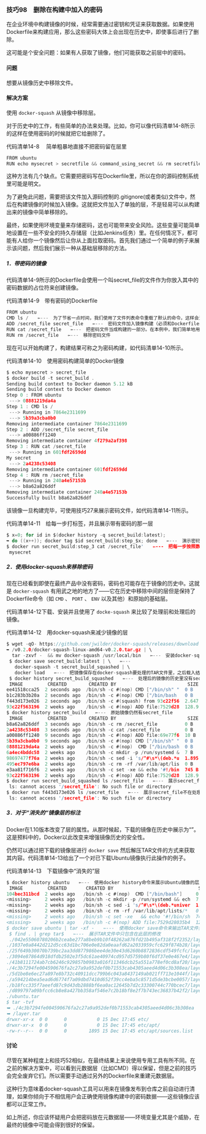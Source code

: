 ### 技巧98　删除在构建中加入的密码

在企业环境中构建镜像的时候，经常需要通过密钥和凭证来获取数据。如果使用Dockerfile来构建应用，那么这些密码大体上会出现在历史中，即使事后进行了删除。

这可能是个安全问题：如果有人获取了镜像，他们可能获取之前层中的密码。

#### 问题

想要从镜像历史中移除文件。

#### 解决方案

使用 `docker-squash` 从镜像中移除层。

对于历史中的工作，有些简单的办法来处理。比如，你可以像代码清单14-8所示的这样在使用密码的时候就把它给删除了。

代码清单14-8　 简单粗暴地直接不把密码留在层里

```c
FROM ubuntu
RUN echo mysecret > secretfile && command_using_secret && rm secretfile
```

这种方法有几个缺点。它需要把密码写在Dockerfile里，所以在你的源码控制系统里可能是明文。

为了避免此问题，需要把该文件加入源码控制的.gitignore(或者类似)文件中，然后在构建镜像的时候加入镜像。这就把文件加入了单独的层，不是轻易可以从构建出来的镜像中简单移除的。

最终，如果使用环境变量来存储密码，这也可能带来安全风险。这些变量可能简单地设置在一些不安全的持久存储层（比如Jenkins任务）里。在任何情况下，都可能有人给你一个镜像然后让你从上面拉取密码。首先我们通过一个简单的例子来展示该问题，然后我们展示一种从基础层移除的方法。

##### 1．带密码的镜像

代码清单14-9所示的Dockerfile会使用一个叫secret_file的文件作为你放入其中的密码数据的占位符来创建镜像。

代码清单14-9　带有密码的Dockerfile

```c
FROM ubuntu
CMD ls /　　⇽---　为了节省一点时间，我们使用了文件列表命令重载了默认的命令，这样会演示文件是否在历史中
ADD /secret_file secret_file　　⇽---　密码文件加入镜像构建（必须和Dockerfile共同存在于当前目录中）
RUN cat /secret_file　　⇽---　把密码文件当成构建的一部分。在本例中，我们简单地用了cat命令来输出文件，但是这个命令也可能是git clone或者其他更有用的命令
RUN rm /secret_file　　⇽---　移除密码文件
```

现在可以开始构建了，构建结果可称之为密码构建，如代码清单14-10所示。

代码清单14-10　使用密码构建简单的Docker镜像

```c
$ echo mysecret > secret_file
$ docker build -t secret_build .
Sending build context to Docker daemon 5.12 kB
Sending build context to Docker daemon
Step 0 : FROM ubuntu
 ---> 08881219da4a
Step 1 : CMD ls /
 ---> Running in 7864e2311699
 ---> 5b39a3cba0b0
Removing intermediate container 7864e2311699
Step 2 : ADD /secret_file secret_file
 ---> a00886ff1240
Removing intermediate container 4f279a2af398
Step 3 : RUN cat /secret_file
 ---> Running in 601fdf2659dd
My secret
 ---> 2a4238c53408
Removing intermediate container 601fdf2659dd
Step 4 : RUN rm /secret_file
 ---> Running in 240a4e57153b
 ---> b8a62a826ddf
Removing intermediate container 240a4e57153b
Successfully built b8a62a826ddf
```

该镜像一旦构建完毕，可使用技巧27来展示密码文件，如代码清单14-11所示。

代码清单14-11　给每一步打标签，并且展示带有密码的那一层

```c
$ x=0; for id in $(docker history -q secret_build:latest);
➥ do ((x++)); docker tag $id secret_build:step_$x; done　　⇽---　演示密码文件在镜像的标签之中
$ docker run secret_build:step_3 cat /secret_file'　　⇽---　把每一步按照数字顺序打上标签
 mysecret
```

##### 2．使用docker-squash来移除密码

现在已经看到即使在最终产品中没有密码，密码也可能存在于镜像的历史中。这就是 `docker-squash` 有用武之地的地方了——它在历史中移除中间的层但是保持了Dockerfile命令（如 `CMD` 、 `PORT` 、 `ENV` 以及其他）和原始的基础层。

代码清单14-12下载、安装并且使用了 `docke-squash` 来比较了处理前和处理后的镜像。

代码清单14-12　用docker-squash来减少镜像的层

```c
$ wget -qO- https://github.com/jwilder/docker-squash/releases/download
➥ /v0.2.0/docker-squash-linux-amd64-v0.2.0.tar.gz | \
  tar -zxvf -  && mv docker-squash /usr/local/bin　　⇽---　安装docker-squash
 $ docker save secret_build:latest | \　　⇽---　
   docker-squash -t secret_build_squashed | \
   docker load　　⇽---　把镜像保存在docker-squash要处理的TAR文件里，之后载入结果镜像，打标签为“secret_build_squashed”
 $ docker history secret_build_squashed　　⇽---　处理后的镜像的历史里没有secret_file的记录
 IMAGE         CREATED        CREATED BY                          SIZE
ee41518cca25  2 seconds ago  /bin/sh -c #(nop) CMD ["/bin/sh" "  0 B
b1c283b3b20a  2 seconds ago  /bin/sh -c #(nop) CMD ["/bin/bash   0 B
f443d173e026  2 seconds ago  /bin/sh -c #(squash) from 93c22f56  2.647 kB
93c22f563196  2 weeks ago    /bin/sh -c #(nop) ADD file:7529d28  128.9 MB
$ docker history secret_build　　⇽---　原始镜像仍然有secret_file
 IMAGE         CREATED        CREATED BY                          SIZE
b8a62a826ddf  3 seconds ago  /bin/sh -c rm /secret_file          0 B
2a4238c53408  3 seconds ago  /bin/sh -c cat /secret_file         0 B
a00886ff1240  9 seconds ago  /bin/sh -c #(nop) ADD file:69e77f6  10 B
5b39a3cba0b0  9 seconds ago  /bin/sh -c #(nop) CMD ["/bin/sh" "  0 B
08881219da4a  2 weeks ago    /bin/sh -c #(nop)  CMD ["/bin/bash  0 B
6a4ec4bddc58  2 weeks ago    /bin/sh -c mkdir -p /run/systemd &  7 B
98697477f76a  2 weeks ago    /bin/sh -c sed -i 's/^#\s*\(deb.*u  1.895 kB
495ec797e6ba  2 weeks ago    /bin/sh -c rm -rf /var/lib/apt/lis  0 B
e3aa81f716f6  2 weeks ago    /bin/sh -c set -xe && echo '#!/bin  745 B
93c22f563196  2 weeks ago    /bin/sh -c #(nop) ADD file:7529d28  128.9 MB
$ docker run secret_build_squashed ls /secret_file　　⇽---　展示secret_file不在处理后的镜像里
 ls: cannot access '/secret_file': No such file or directory
$ docker run f443d173e026 ls /secret_file　　⇽---　展示secret_file不在处理后的“处理”层里
 ls: cannot access '/secret_file': No such file or directory
```

##### 3．对于“消失的“镜像层的标注

Docker在1.10版本改变了层的属性。从那时候起，下载的镜像在历史中展示为“<missing>”。这是预料中的，Docker以此改变来增强镜像历史的安全性。

仍然可以通过把下载的镜像层进行 `docker save` 然后解压TAR文件的方式来获取其内容。代码清单14-13给出了一个对已下载Ubuntu镜像执行此操作的例子。

代码清单14-13　下载镜像中“消失的”层

```c
$ docker history ubuntu　　⇽---　使用docker history命令来展示Ubuntu镜像的层历史
 IMAGE         CREATED       CREATED BY                               SIZE
104bec311bcd  2 weeks ago   /bin/sh -c #(nop)  CMD ["/bin/bash"]     0 B
<missing>     2 weeks ago   /bin/sh -c mkdir -p /run/systemd && ech  7 B
<missing>     2 weeks ago   /bin/sh -c sed -i 's/^#\s*\(deb.*univer  1.9 kB
<missing>     2 weeks ago   /bin/sh -c rm -rf /var/lib/apt/lists/*   0 B
<missing>     2 weeks ago   /bin/sh -c set -xe   && echo '#!/bin/sh  745 B
<missing>     2 weeks ago   /bin/sh -c #(nop) ADD file:7529d28035b4  129 MB
$ docker save ubuntu | tar -xf -　　⇽---　使用docker save命令来输出TAR文件到镜像层，直接通过管道来进行tar和解压
 $ find . | grep tar$　　⇽---　展示TAR文件中只包含在此层的修改
 ./042e55060780206b2ceabe277a8beb9b10f48262a876fd21b495af318f2f2352/layer.tar
./1037e0a8442d212d5cc63d1bc706e0e82da0eaafd62a2033959cfc629f874b28/layer.tar
./25f649b30070b739bc2aa3dd877986bee4de30e43d6260b8872836cdf549fcfc/layer.tar
./3094e87864d918dfdb2502e3f5dc61ae40974cd957d5759b80f6df37e0e467e4/layer.tar
./41b8111724ab7cb6246c929857b0983a016f11346dcb25a551a778ef0cd8af20/layer.tar
./4c3b7294fe004590676fa2c27a9a952def0b71553cab4305aeed4d06c3b308ea/layer.tar
./5d1be8e6ec27a897e8b732c40911dcc799b6c043a8437149ab021ff713e1044f/layer.tar
./a594214bea5ead6d6774f7a09dbd7410d652f39cc4eba5c8571d5de3bcbe0057/layer.tar
./b18fcc335f7aeefd87c9d43db2888bf6ea0ac12645b7d2c33300744c770bcec7/layer.tar
./d899797a09bfcc6cb8e8a427bb358af546e7c2b18bf8e2f7b743ec36837b42f2/layer.tar
./ubuntu.tar
$ tar -tvf
➥ ./4c3b7294fe004590676fa2c27a9a952def0b71553cab4305aeed4d06c3b308ea
➥ /layer.tar
drwxr-xr-x  0 0      0           0 15 Dec 17:45 etc/
drwxr-xr-x  0 0      0           0 15 Dec 17:45 etc/apt/
-rw-r--r--  0 0      0        1895 15 Dec 17:45 etc/apt/sources.list
```

#### 讨论

尽管在某种程度上和技巧52相似，在最终结果上来说使用专用工具有所不同。在之前的解决方案中，可以看到元数据层（比如CMD）得以保留，但是之前的技巧会完全废弃它们。所以需要手动通过另外的Dockerfile来重建元数据层。

这种行为意味着docker-squash工具可以用来在镜像发布到仓库之前自动进行清理，如果你倾向于不相信用户会正确使用镜像构建中的密码数据——这些镜像应该都可以正常工作。

如上所述，你应该怀疑用户会把密码放在元数据层——环境变量尤其是个威胁，在最终的镜像中可能会得到很好的保留。

